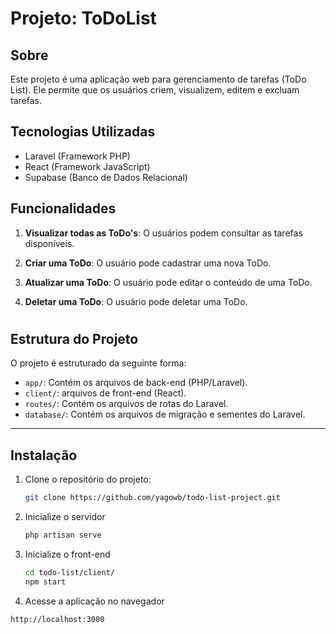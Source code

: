 # Projeto: ToDoList

## Sobre

Este projeto é uma aplicação web para gerenciamento de tarefas (ToDo List). Ele permite que os usuários criem, visualizem, editem e excluam tarefas.

## Tecnologias Utilizadas

- Laravel (Framework PHP)
- React (Framework JavaScript)
- Supabase (Banco de Dados Relacional)


## Funcionalidades

1. **Visualizar todas as ToDo's**: O usuários podem consultar as tarefas disponíveis.

2. **Criar uma ToDo**: O usuário pode cadastrar uma nova ToDo.

3. **Atualizar uma ToDo**: O usuário pode editar o conteúdo de uma ToDo.

4. **Deletar uma ToDo**: O usuário pode deletar uma ToDo.

#

## Estrutura do Projeto

O projeto é estruturado da seguinte forma:

- `app/`: Contém os arquivos de back-end (PHP/Laravel).
- `client/`: arquivos de front-end (React).
- `routes/`: Contém os arquivos de rotas do Laravel.
- `database/`: Contém os arquivos de migração e sementes do Laravel.

---

## Instalação

1. Clone o repositório do projeto:

   ```bash
   git clone https://github.com/yagowb/todo-list-project.git
   
2. Inicialize o servidor    

   ```bash
   php artisan serve

3. Inicialize o front-end    

   ```bash
   cd todo-list/client/
   npm start
   
4. Acesse a aplicação no navegador

  ```bash
  http://localhost:3000


